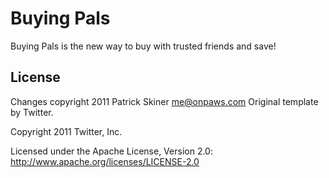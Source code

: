 Buying Pals
=================

Buying Pals is the new way to buy with trusted friends and save!


License
---------------------

Changes copyright 2011 Patrick Skiner <me@onpaws.com>
Original template by Twitter.

Copyright 2011 Twitter, Inc.

Licensed under the Apache License, Version 2.0: http://www.apache.org/licenses/LICENSE-2.0
